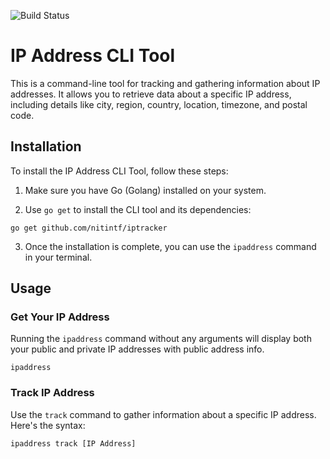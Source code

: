 
![Build Status](https://github.com/nitintf/ipaddress-cli/actions/workflows/go.yml/badge.svg)

# IP Address CLI Tool

This is a command-line tool for tracking and gathering information about IP addresses. It allows you to retrieve data about a specific IP address, including details like city, region, country, location, timezone, and postal code.

## Installation

To install the IP Address CLI Tool, follow these steps:

1. Make sure you have Go (Golang) installed on your system.

2. Use `go get` to install the CLI tool and its dependencies:

```shell
go get github.com/nitintf/iptracker
```

3. Once the installation is complete, you can use the `ipaddress` command in your terminal.

## Usage

### Get Your IP Address

Running the `ipaddress` command without any arguments will display both your public and private IP addresses with public address info.

```shell
ipaddress
```

### Track IP Address

Use the `track` command to gather information about a specific IP address. Here's the syntax:

```shell
ipaddress track [IP Address]
```
